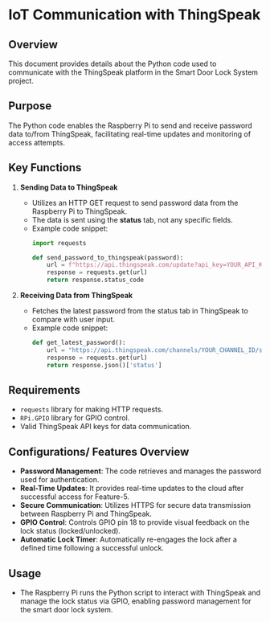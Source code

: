 # IoT Communication with ThingSpeak

## Overview
This document provides details about the Python code used to communicate with the ThingSpeak platform in the Smart Door Lock System project.

## Purpose
The Python code enables the Raspberry Pi to send and receive password data to/from ThingSpeak, facilitating real-time updates and monitoring of access attempts.

## Key Functions
1. **Sending Data to ThingSpeak**
   - Utilizes an HTTP GET request to send password data from the Raspberry Pi to ThingSpeak.
   - The data is sent using the **status** tab, not any specific fields.
   - Example code snippet:
     ```python
     import requests
     
     def send_password_to_thingspeak(password):
         url = f"https://api.thingspeak.com/update?api_key=YOUR_API_KEY&status={password}"
         response = requests.get(url)
         return response.status_code
     ```

2. **Receiving Data from ThingSpeak**
   - Fetches the latest password from the status tab in ThingSpeak to compare with user input.
   - Example code snippet:
     ```python
     def get_latest_password():
         url = "https://api.thingspeak.com/channels/YOUR_CHANNEL_ID/status/last.json"
         response = requests.get(url)
         return response.json()['status']
     ```

## Requirements
- `requests` library for making HTTP requests.
- `RPi.GPIO` library for GPIO control.
- Valid ThingSpeak API keys for data communication.

## Configurations/ Features Overview
- **Password Management**: The code retrieves and manages the password used for authentication.
- **Real-Time Updates**: It provides real-time updates to the cloud after successful access for Feature-5.
- **Secure Communication**: Utilizes HTTPS for secure data transmission between Raspberry Pi and ThingSpeak.
- **GPIO Control**: Controls GPIO pin 18 to provide visual feedback on the lock status (locked/unlocked).
- **Automatic Lock Timer**: Automatically re-engages the lock after a defined time following a successful unlock.

## Usage
- The Raspberry Pi runs the Python script to interact with ThingSpeak and manage the lock status via GPIO, enabling password management for the smart door lock system.
